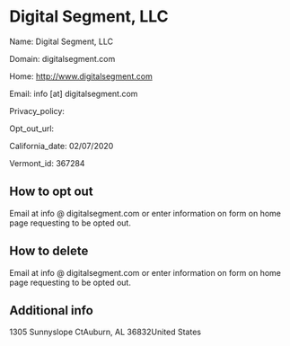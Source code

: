
# Digital Segment, LLC

Name: Digital Segment, LLC

Domain: digitalsegment.com

Home: http://www.digitalsegment.com

Email: info [at] digitalsegment.com

Privacy_policy: 

Opt_out_url: 

California_date: 02/07/2020

Vermont_id: 367284



## How to opt out

Email at info @ digitalsegment.com or enter information on form on home page requesting to be opted out.

## How to delete

Email at info @ digitalsegment.com or enter information on form on home page requesting to be opted out.

## Additional info



1305 Sunnyslope CtAuburn, AL 36832United States

